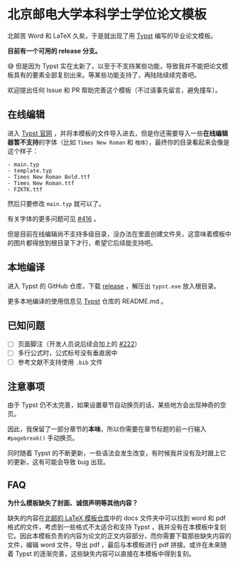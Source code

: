 # 北京邮电大学本科学士学位论文模板

北邮苦 Word 和 LaTeX 久矣，于是就出现了用 [Typst](https://github.com/typst/typst) 编写的毕业论文模板。

**目前有一个可用的 release 分支。**

😅 但是因为 Typst 实在太新了，以至于不支持某些功能，导致我并不能把论文模板具有的要素全部复刻出来。等某些功能支持了，再陆陆续续完善吧。

欢迎提出任何 Issue 和 PR 帮助完善这个模板（不过请事先留言，避免撞车）。

## 在线编辑

进入 [Typst 官网](https://typst.app/) ，并将本模板的文件导入进去，但是你还需要导入一些**在线编辑器暂不支持**的字体（比如 `Times New Roman` 和 `楷体`），最终你的目录看起来会像是这个样子：

```
- main.typ
- template.typ
- Times New Roman Bold.ttf
- Times New Roman.ttf
- FZKTK.ttf
```

然后只要修改 `main.typ` 就可以了。

有关字体的更多问题可见 [#416](https://github.com/typst/typst/issues/416) 。

但是目前在线编辑尚不支持多级目录，没办法在里面创建文件夹，这意味着模板中的图片都得放到根目录下才行，希望它后续能支持吧。

## 本地编译

进入 Typst 的 GitHub 仓库，下载 [release](https://github.com/typst/typst/releases) ，解压出 `typst.exe` 放入根目录。

更多本地编译的使用信息见 [Typst](https://github.com/typst/typst) 仓库的 README.md 。

## 已知问题

- [ ] 页面脚注（开发人员说后续会加上的 [#222](https://github.com/typst/typst/discussions/222)）
- [ ] 多行公式时，公式标号没有垂直居中
- [ ] 参考文献不支持使用 `.bib` 文件

## 注意事项

由于 Typst 仍不太完善，如果设置章节自动换页的话，某些地方会出现神奇的空页。

因此，我保留了一部分章节的**本味**，所以你需要在章节标题的前一行输入 `#pagebreak()` 手动换页。

同时随着 Typst 的不断更新，一些语法会发生改变，有时候我并没有及时跟上它的更新，这有可能会导致 bug 出现。

## FAQ

**为什么模板缺失了封面、诚信声明等其他内容？**

缺失的内容在[北邮的 LaTeX 模板仓库](https://github.com/BYRIO/BUPTBachelorThesis)中的 docs 文件夹中可以找到 word 和 pdf 格式的文件，考虑到一些格式不太适合和支持 Typst ，我并没有在本模板中复刻它。因此本模板负责的内容为论文的正文内容部分，而你需要下载那些缺失内容的文件，编辑 word 文件，导出 pdf ，最后与本模板进行 pdf 拼接。或许在未来随着 Typst 的逐渐完善，这些缺失内容可以直接在本模板中得到复刻。
